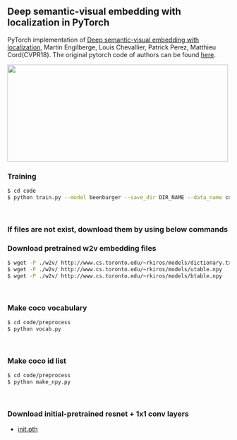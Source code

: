 ## Deep semantic-visual embedding with localization in PyTorch

PyTorch implementation of [Deep semantic-visual embedding with localization](http://openaccess.thecvf.com/content_cvpr_2018/CameraReady/3272.pdf), Martin Engilberge, Louis Chevallier, Patrick Perez, Matthieu Cord(CVPR18).
The original pytorch code of authors can be found [here](https://github.com/technicolor-research/dsve-loc).

<img src="figure.jpg" width="500px" height="220px"/>
<br/>



### Training
```bash
$ cd code
$ python train.py --model beenburger --save_dir DIR_NAME --data_name coco 2>&1 | tee ../log/logs.txt
```

<br/>

### If files are not exist, download them by using below commands
### Download pretrained w2v embedding files
```bash
$ wget -P ./w2v/ http://www.cs.toronto.edu/~rkiros/models/dictionary.txt
$ wget -P ./w2v/ http://www.cs.toronto.edu/~rkiros/models/utable.npy
$ wget -P ./w2v/ http://www.cs.toronto.edu/~rkiros/models/btable.npy
```

<br/>

### Make coco vocabulary
```bash
$ cd code/preprocess
$ python vocab.py
```

<br/>

### Make coco id list
```bash
$ cd code/preprocess
$ python make_npy.py
```

<br/>

### Download initial-pretrained resnet + 1x1 conv layers
* [init.pth](https://drive.google.com/open?id=1ldRO9LzTg2_1HPlqA1flpK7T0QEGBmHM)

